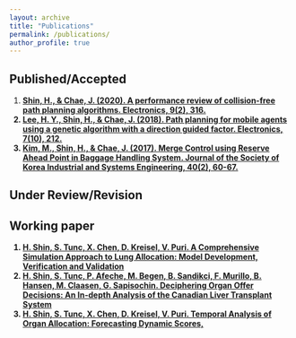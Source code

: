 ```yaml
---
layout: archive
title: "Publications"
permalink: /publications/
author_profile: true
---
```


## Published/Accepted 
1. <b><ins> Shin, H., & Chae, J. (2020). A performance review of collision-free path planning algorithms. Electronics, 9(2), 316.
2. <b><ins> Lee, H. Y., Shin, H., & Chae, J. (2018). Path planning for mobile agents using a genetic algorithm with a direction guided factor. Electronics, 7(10), 212.
3. <b><ins> Kim, M., Shin, H., & Chae, J. (2017). Merge Control using Reserve Ahead Point in Baggage Handling System. Journal of the Society of Korea Industrial and Systems Engineering, 40(2), 60-67.


## Under Review/Revision

## Working paper
1. <b><ins> H. Shin, S. Tunc, X. Chen, D. Kreisel, V. Puri. A Comprehensive Simulation Approach to Lung Allocation: Model Development, Verification and Validation
2. <b><ins> H. Shin, S. Tunc, P. Afeche, M. Begen, B. Sandikci, F. Murillo, B. Hansen, M. Claasen, G. Sapisochin. Deciphering Organ Offer Decisions: An In-depth Analysis of the Canadian Liver Transplant System
3. <b><ins> H. Shin, S. Tunc, X. Chen, D. Kreisel, V. Puri. Temporal Analysis of Organ Allocation: Forecasting Dynamic Scores,
